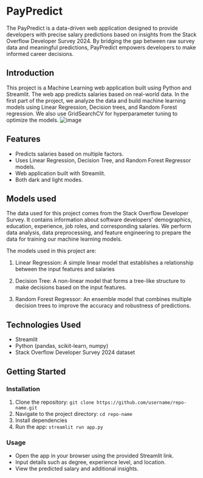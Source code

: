 # PayPredict
The PayPredict is a data-driven web application designed to provide developers with precise salary predictions based on insights from the Stack Overflow Developer Survey 2024. By bridging the gap between raw survey data and meaningful predictions, PayPredict empowers developers to make informed career decisions.

## Introduction
This project is a Machine Learning web application built using Python and Streamlit. The web app predicts salaries based on real-world data. In the first part of the project, we analyze the data and build machine learning models using Linear Regression, Decision trees, and Random Forest regression. We also use GridSearchCV for hyperparameter tuning to optimize the models.
![image](https://github.com/user-attachments/assets/b8eed9d7-a9ea-491d-be91-c50c83c47669)

## Features
- Predicts salaries based on multiple factors.  
- Uses Linear Regression, Decision Tree, and Random Forest Regressor models.  
- Web application built with Streamlit.
- Both dark and light modes.

## Models used
The data used for this project comes from the Stack Overflow Developer Survey. It contains information about software developers' demographics, education, experience, job roles, and corresponding salaries. We perform data analysis, data preprocessing, and feature engineering to prepare the data for training our machine learning models.

The models used in this project are:

1. Linear Regression: A simple linear model that establishes a relationship between the input features and salaries

2. Decision Tree: A non-linear model that forms a tree-like structure to make decisions based on the input features.

3. Random Forest Regressor: An ensemble model that combines multiple decision trees to improve the accuracy and robustness of predictions.

## Technologies Used  
- Streamlit  
- Python (pandas, scikit-learn, numpy)  
- Stack Overflow Developer Survey 2024 dataset

## Getting Started 
### Installation  
1. Clone the repository: `git clone https://github.com/username/repo-name.git`  
2. Navigate to the project directory: `cd repo-name`  
3. Install dependencies   
4. Run the app: `streamlit run app.py`  

### Usage  
- Open the app in your browser using the provided Streamlit link.  
- Input details such as degree, experience level, and location.  
- View the predicted salary and additional insights.  


